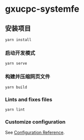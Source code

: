 # gxucpc-systemfe

## 安装项目
```
yarn install
```

### 启动开发模式
```
yarn serve
```

### 构建并压缩网页文件
```
yarn build
```

### Lints and fixes files
```
yarn lint
```

### Customize configuration
See [Configuration Reference](https://cli.vuejs.org/config/).
